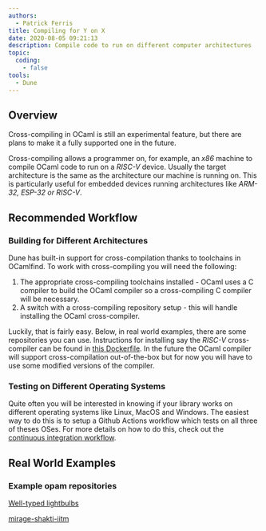 ```yaml
---
authors:
  - Patrick Ferris
title: Compiling for Y on X
date: 2020-08-05 09:21:13
description: Compile code to run on different computer architectures
topic: 
  coding: 
    - false
tools:
  - Dune
---
```


## Overview

Cross-compiling in OCaml is still an experimental feature, but there are plans to make it a fully supported one in the future. 

Cross-compiling allows a programmer on, for example, an *x86* machine to compile OCaml code to run on a *RISC-V* device. Usually the target architecture is the same as the architecture our machine is running on. This is particularly useful for embedded devices running architectures like *ARM-32, ESP-32 or RISC-V*. 

## Recommended Workflow

### Building for Different Architectures

Dune has built-in support for cross-compilation thanks to toolchains in OCamlfind. To work with cross-compiling you will need the following: 

1. The appropriate cross-compiling toolchains installed - OCaml uses a C compiler to build the OCaml compiler so a cross-compiling C compiler will be necessary. 
2. A switch with a cross-compiling repository setup - this will handle installing the OCaml cross-compiler.

Luckily, that is fairly easy. Below, in real world examples, there are some repositories you can use. Instructions for installing say the *RISC-V* cross-compiler can be found in [this Dockerfile](https://github.com/patricoferris/ocaml-on-riscv/blob/trunk/opam/Dockerfile). In the future the OCaml compiler will support cross-compilation out-of-the-box but for now you will have to use some modified versions of the compiler. 

### Testing on Different Operating Systems

Quite often you will be interested in knowing if your library works on different operating systems like Linux, MacOS and Windows. The easiest way to do this is to setup a Github Actions workflow which tests on all three of theses OSes. For more details on how to do this, check out the [continuous integration workflow](/workflows/setting-up-continuous-integration).

## Real World Examples

### Example opam repositories

[Well-typed lightbulbs](https://github.com/well-typed-lightbulbs)

[mirage-shakti-iitm](https://github.com/mirage-shakti-iitm)
